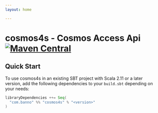 ```yaml
---
layout: home

---
```


# cosmos4s - Cosmos Access Api [![Maven Central](https://maven-badges.herokuapp.com/maven-central/com.banno/cosmos4s_2.12/badge.svg)](https://maven-badges.herokuapp.com/maven-central/com.banno/cosmos4s_2.12)

## Quick Start

To use cosmos4s in an existing SBT project with Scala 2.11 or a later version, add the following dependencies to your
`build.sbt` depending on your needs:

```scala
libraryDependencies ++= Seq(
  "com.banno" %% "cosmos4s" % "<version>"
)
```